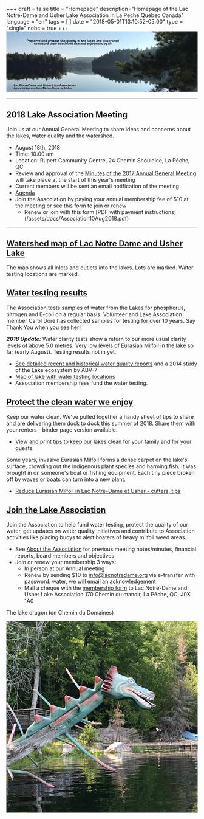 +++
draft = false
title = "Homepage"
description="Homepage of the Lac Notre-Dame and Usher Lake Association in La Peche Quebec Canada"
language = "en"
tags = [
]
date = "2018-05-01T13:10:52-05:00"
type = "single"
nobc = true
+++
<img src="/assets/img/lake-assoc-photo.jpg" class="img-fluid py-3" alt="view of still water of lake says Preserve and protect the quality of the lakes and watershed to ensure their continued use and enjoyment by all with title Lac Notre-Dame and Usher Lake Association" />

***
## 2018 Lake Association Meeting 
Join us at our Annual General Meeting to share ideas and concerns about the lakes, water quality and the watershed. 

* August 18th, 2018
* Time: 10:00 am
* Location: Rupert Community Centre, 24 Chemin Shouldice, La Pêche, QC 
* Review and approval of the [Minutes of the 2017 Annual General Meeting ](/assets/docs/minutes/AGM_Minutes_2017.pdf) will take place at the start of this year's meeting
* Current members will be sent an email notification of the meeting
* [Agenda](/about/2018boardreport/)
* Join the Association by paying your annual membership fee of $10 at the meeting or see this form to join or renew
    * Renew or join with this form [PDF with payment instructions] (/assets/docs/Association10Aug2018.pdf)

***
## [Watershed map of Lac Notre Dame and Usher Lake](/map/maps/)

The map shows all inlets and outlets into the lakes. Lots are marked. Water testing locations are marked. 

## [Water testing results](/water/qualityreports/)

The Association tests samples of water from the Lakes for phosphorus, nitrogen and E-coli on a regular basis. Volunteer and Lake Association member Carol Doré has collected samples for testing for over 10 years. Say Thank You when you see her! 

***2018 Update:*** Water clarity tests show a return to our more usual clarity levels of above 5.0 metres. Very low levels of Eurasian Milfoil in the lake so far (early August). Testing results not in yet.  

* [See detailed recent and historical water quality reports](/water/qualityreports/) and a 2014 study of the Lake ecosystem by ABV-7
* [Map of lake with water testing locations](/map/maps/)
* Association membership fees fund the water testing. 

## [Protect the clean water we enjoy](/water/keepclean/)

Keep our water clean. We've pulled together a handy sheet of tips to share and are delivering them dock to dock this summer of 2018. Share them with your renters - binder page version available.   

* [View and print tips to keep our lakes clean](/water/keepclean/) for your family and for your guests. 

Some years, invasive Eurasian Milfoil forms a dense carpet on the lake's surface, crowding out the indigenous plant species and harming fish. It was brought in on someone's boat or fishing equipment. Each tiny piece broken off by waves or boats can turn into a new plant.   

* [Reduce Eurasian Milfoil in Lac Notre-Dame et Usher - cutters, tips](/water/lnd-milfoil/) 

## [Join the Lake Association](/about/about/)

Join the Association to help fund water testing, protect the quality of our water, get updates on water quality initiatives and contribute to Association activities like placing buoys to alert boaters of heavy milfoil weed areas. 

* See [About the  Association](/about/about/) for previous meeting notes/minutes, financial reports, board members and objectives
* Join or renew your membership 3 ways: 
  * In person at our Annual meeting
  * Renew by sending $10 to info@lacnotredame.org via e-transfer with password: water, we will email an acknowledgement
  * Mail a cheque with the [membership form](/assets/docs/Association10Aug2018.pdf) to Lac Notre-Dame and Usher Lake Association 170 Chemin du manoir, La Pêche, QC, J0X 1A0

The lake dragon (on Chemin du Domaines)

<img src="/assets/img/dragon.jpg" class="img-fluid py-3" alt="photo of log painted like a dragon" />


